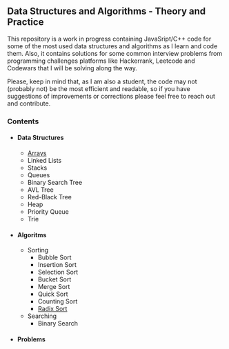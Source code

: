 ## Data Structures and Algorithms - Theory and Practice

This repository is a work in progress containing JavaSript/C++ code for some of the most used data structures and algorithms as I learn and code them. 
Also, it contains solutions for some common interview problems from programming challenges platforms like Hackerrank, Leetcode and Codewars that I will be solving along the way. 

Please, keep in mind that, as I am also a student, the code may not (probably not) be the most efficient and readable, so if you have suggestions of improvements or corrections please feel free to reach out and contribute.

### Contents

* #### Data Structures
  * [Arrays](DataStructures/Array/README.md)
  * Linked Lists
  * Stacks
  * Queues
  * Binary Search Tree
  * AVL Tree
  * Red-Black Tree
  * Heap
  * Priority Queue
  * Trie
* #### Algoritms
  * Sorting
    * Bubble Sort
    * Insertion Sort
    * Selection Sort
    * Bucket Sort
    * Merge Sort
    * Quick Sort
    * Counting Sort
    * [Radix Sort](Algorithms/Sorting/Radix%20Sort/README.md)
  * Searching
    * Binary Search
* #### Problems
